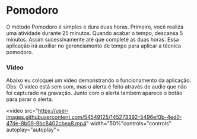 # Pomodoro

O método Pomodoro é simples e dura duas horas. Primeiro, você realiza uma atividade durante 25 minutos.
Quando acabar o tempo, descansa 5 minutos. Assim sucessivamente até que complete as duas horas.
Essa aplicação irá auxiliar no gerenciamento de tempo para aplicar a técnica pomodoro.

### Video

Abaixo eu coloquei um video demonstrando o funcionamento da aplicação. Obs: O video está sem som, mas o alerta é feito através de audio que não foi capturado na gravação. Junto com o alerta também aparece o botão para parar o alerta.


<video src="https://user-images.githubusercontent.com/54549125/145273392-5496ef0b-4ed0-47de-8b09-9bc8402cbea8.mp4"  width="50%"controls="controls" autoplay="autoplay">





